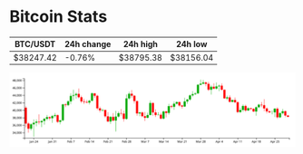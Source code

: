 # Bitcoin Stats

BTC/USDT|24h change|24h high|24h low|
|---|---|---|---|
|$38247.42|-0.76%|$38795.38|$38156.04|

<img src="./chart.svg">
